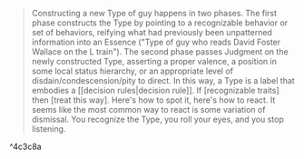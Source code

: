 > Constructing a new Type of guy happens in two phases. The first phase constructs the Type by pointing to a recognizable behavior or set of behaviors, reifying what had previously been unpatterned information into an Essence ("Type of guy who reads David Foster Wallace on the L train"). The second phase passes Judgment on the newly constructed Type, asserting a proper valence, a position in some local status hierarchy, or an appropriate level of disdain/condescension/pity to direct. In this way, a Type is a label that embodies a [[decision rules|decision rule]]. If [recognizable traits] then [treat this way]. Here's how to spot it, here's how to react. It seems like the most common way to react is some variation of dismissal. You recognize the Type, you roll your eyes, and you stop listening.

^4c3c8a
